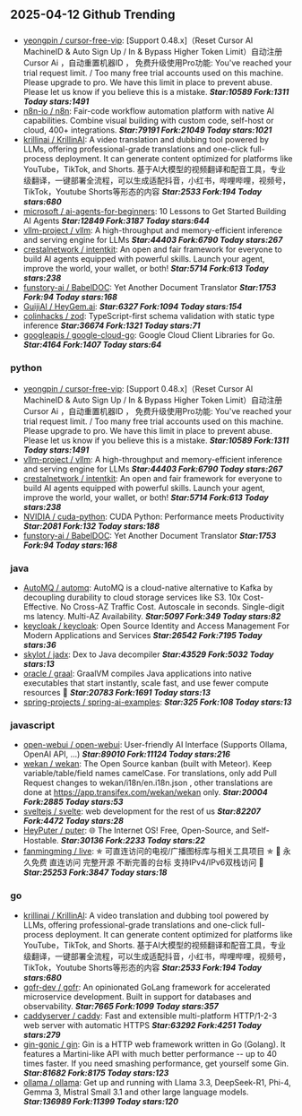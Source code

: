 ## 2025-04-12 Github Trending

### 
* [yeongpin / cursor-free-vip](https://github.com/yeongpin/cursor-free-vip): [Support 0.48.x]（Reset Cursor AI MachineID & Auto Sign Up / In & Bypass Higher Token Limit）自动注册 Cursor Ai ，自动重置机器ID ， 免费升级使用Pro功能: You've reached your trial request limit. / Too many free trial accounts used on this machine. Please upgrade to pro. We have this limit in place to prevent abuse. Please let us know if you believe this is a mistake. ***Star:10589 Fork:1311 Today stars:1491***
* [n8n-io / n8n](https://github.com/n8n-io/n8n): Fair-code workflow automation platform with native AI capabilities. Combine visual building with custom code, self-host or cloud, 400+ integrations. ***Star:79191 Fork:21049 Today stars:1021***
* [krillinai / KrillinAI](https://github.com/krillinai/KrillinAI): A video translation and dubbing tool powered by LLMs, offering professional-grade translations and one-click full-process deployment. It can generate content optimized for platforms like YouTube，TikTok, and Shorts. 基于AI大模型的视频翻译和配音工具，专业级翻译，一键部署全流程，可以生成适配抖音，小红书，哔哩哔哩，视频号，TikTok，Youtube Shorts等形态的内容 ***Star:2533 Fork:194 Today stars:680***
* [microsoft / ai-agents-for-beginners](https://github.com/microsoft/ai-agents-for-beginners): 10 Lessons to Get Started Building AI Agents ***Star:12849 Fork:3187 Today stars:644***
* [vllm-project / vllm](https://github.com/vllm-project/vllm): A high-throughput and memory-efficient inference and serving engine for LLMs ***Star:44403 Fork:6790 Today stars:267***
* [crestalnetwork / intentkit](https://github.com/crestalnetwork/intentkit): An open and fair framework for everyone to build AI agents equipped with powerful skills. Launch your agent, improve the world, your wallet, or both! ***Star:5714 Fork:613 Today stars:238***
* [funstory-ai / BabelDOC](https://github.com/funstory-ai/BabelDOC): Yet Another Document Translator ***Star:1753 Fork:94 Today stars:168***
* [GuijiAI / HeyGem.ai](https://github.com/GuijiAI/HeyGem.ai):  ***Star:6327 Fork:1094 Today stars:154***
* [colinhacks / zod](https://github.com/colinhacks/zod): TypeScript-first schema validation with static type inference ***Star:36674 Fork:1321 Today stars:71***
* [googleapis / google-cloud-go](https://github.com/googleapis/google-cloud-go): Google Cloud Client Libraries for Go. ***Star:4164 Fork:1407 Today stars:64***

### python
* [yeongpin / cursor-free-vip](https://github.com/yeongpin/cursor-free-vip): [Support 0.48.x]（Reset Cursor AI MachineID & Auto Sign Up / In & Bypass Higher Token Limit）自动注册 Cursor Ai ，自动重置机器ID ， 免费升级使用Pro功能: You've reached your trial request limit. / Too many free trial accounts used on this machine. Please upgrade to pro. We have this limit in place to prevent abuse. Please let us know if you believe this is a mistake. ***Star:10589 Fork:1311 Today stars:1491***
* [vllm-project / vllm](https://github.com/vllm-project/vllm): A high-throughput and memory-efficient inference and serving engine for LLMs ***Star:44403 Fork:6790 Today stars:267***
* [crestalnetwork / intentkit](https://github.com/crestalnetwork/intentkit): An open and fair framework for everyone to build AI agents equipped with powerful skills. Launch your agent, improve the world, your wallet, or both! ***Star:5714 Fork:613 Today stars:238***
* [NVIDIA / cuda-python](https://github.com/NVIDIA/cuda-python): CUDA Python: Performance meets Productivity ***Star:2081 Fork:132 Today stars:188***
* [funstory-ai / BabelDOC](https://github.com/funstory-ai/BabelDOC): Yet Another Document Translator ***Star:1753 Fork:94 Today stars:168***

### java
* [AutoMQ / automq](https://github.com/AutoMQ/automq): AutoMQ is a cloud-native alternative to Kafka by decoupling durability to cloud storage services like S3. 10x Cost-Effective. No Cross-AZ Traffic Cost. Autoscale in seconds. Single-digit ms latency. Multi-AZ Availability. ***Star:5097 Fork:349 Today stars:82***
* [keycloak / keycloak](https://github.com/keycloak/keycloak): Open Source Identity and Access Management For Modern Applications and Services ***Star:26542 Fork:7195 Today stars:36***
* [skylot / jadx](https://github.com/skylot/jadx): Dex to Java decompiler ***Star:43529 Fork:5032 Today stars:13***
* [oracle / graal](https://github.com/oracle/graal): GraalVM compiles Java applications into native executables that start instantly, scale fast, and use fewer compute resources 🚀 ***Star:20783 Fork:1691 Today stars:13***
* [spring-projects / spring-ai-examples](https://github.com/spring-projects/spring-ai-examples):  ***Star:325 Fork:108 Today stars:13***

### javascript
* [open-webui / open-webui](https://github.com/open-webui/open-webui): User-friendly AI Interface (Supports Ollama, OpenAI API, ...) ***Star:89010 Fork:11124 Today stars:216***
* [wekan / wekan](https://github.com/wekan/wekan): The Open Source kanban (built with Meteor). Keep variable/table/field names camelCase. For translations, only add Pull Request changes to wekan/i18n/en.i18n.json , other translations are done at https://app.transifex.com/wekan/wekan only. ***Star:20004 Fork:2885 Today stars:53***
* [sveltejs / svelte](https://github.com/sveltejs/svelte): web development for the rest of us ***Star:82207 Fork:4472 Today stars:28***
* [HeyPuter / puter](https://github.com/HeyPuter/puter): 🌐 The Internet OS! Free, Open-Source, and Self-Hostable. ***Star:30136 Fork:2233 Today stars:22***
* [fanmingming / live](https://github.com/fanmingming/live): ✯ 可直连访问的电视/广播图标库与相关工具项目 ✯ 🔕 永久免费 直连访问 完整开源 不断完善的台标 支持IPv4/IPv6双栈访问 🔕 ***Star:25253 Fork:3847 Today stars:18***

### go
* [krillinai / KrillinAI](https://github.com/krillinai/KrillinAI): A video translation and dubbing tool powered by LLMs, offering professional-grade translations and one-click full-process deployment. It can generate content optimized for platforms like YouTube，TikTok, and Shorts. 基于AI大模型的视频翻译和配音工具，专业级翻译，一键部署全流程，可以生成适配抖音，小红书，哔哩哔哩，视频号，TikTok，Youtube Shorts等形态的内容 ***Star:2533 Fork:194 Today stars:680***
* [gofr-dev / gofr](https://github.com/gofr-dev/gofr): An opinionated GoLang framework for accelerated microservice development. Built in support for databases and observability. ***Star:7665 Fork:1099 Today stars:357***
* [caddyserver / caddy](https://github.com/caddyserver/caddy): Fast and extensible multi-platform HTTP/1-2-3 web server with automatic HTTPS ***Star:63292 Fork:4251 Today stars:279***
* [gin-gonic / gin](https://github.com/gin-gonic/gin): Gin is a HTTP web framework written in Go (Golang). It features a Martini-like API with much better performance -- up to 40 times faster. If you need smashing performance, get yourself some Gin. ***Star:81682 Fork:8175 Today stars:123***
* [ollama / ollama](https://github.com/ollama/ollama): Get up and running with Llama 3.3, DeepSeek-R1, Phi-4, Gemma 3, Mistral Small 3.1 and other large language models. ***Star:136989 Fork:11399 Today stars:120***
